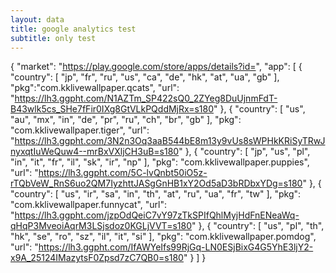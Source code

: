 ```yaml
---
layout: data
title: google analytics test
subtitle: only test
---
```


{
 "market": "https://play.google.com/store/apps/details?id=",
 "app": [
  {
   "country": [ "jp", "fr", "ru", "us", "ca", "de", "hk", "at", "ua", "gb" ],
   "pkg":"com.kklivewallpaper.qcats",
   "url": "https://lh3.ggpht.com/N1AZTm_SP422sQ0_2ZYeg8DuUjnmFdT-B43wlk5cs_SHe7fFir0IXg8GtVLkPQddMjRx=s180"
  },
  {
   "country": [ "us", "au", "mx", "in", "de", "pr", "ru", "ch", "br", "gb" ],
   "pkg": "com.kklivewallpaper.tiger",
   "url": "https://lh3.ggpht.com/3N2n3Oq3aaB544bE8m13y9vUs8sWPHkKRiSyTRwJnyxqtIuWeQuw4--mrBxVXljCH3uB=s180"
  },
  {
   "country": [ "jp", "us", "pl", "in", "it", "fr", "il", "sk", "ir", "np" ],
   "pkg": "com.kklivewallpaper.puppies",
   "url": "https://lh3.ggpht.com/5C-lvQnbt50iO5z-rTQbVeW_RnS6uo2QM7IyzhttJASgGnHB1xY2Od5aD3bRDbxYDg=s180"
  },
  {
   "country": [ "us", "ir", "sa", "in", "th", "at", "ru", "ua", "fr", "tw" ],
   "pkg": "com.kklivewallpaper.funnycat",
   "url": "https://lh3.ggpht.com/jzpOdQeiC7vY97zTkSPIfQhlMyjHdFnENeaWq-qHqP3MveoiAqrM3LSjsdoz0KGLjVVT=s180"
  },
  {
   "country": [ "us", "pl", "th", "hk", "se", "ro", "sz", "il", "it", "si" ],
   "pkg": "com.kklivewallpaper.pomdog",
   "url": "https://lh3.ggpht.com/IfAWYeIfs99RjGq-LN0ESjBixG4G5YhE3ljY2-x9A_25124IMazytsF0Zpsd7zC7QB0=s180"
  }
 ]
}

